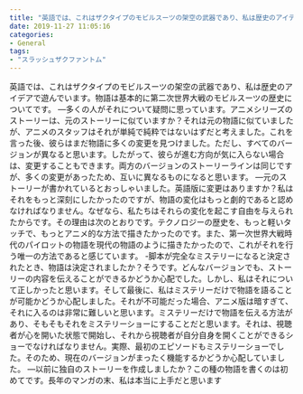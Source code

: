 ```yaml
---
title: "英語では、これはザクタイプのモビルスーツの架空の武器であり、私は歴史のアイデアで遊んでいます。"
date: 2019-11-27 11:05:16
categories:
- General
tags:
- "スラッシュザクファントム"
---
```


英語では、これはザクタイプのモビルスーツの架空の武器であり、私は歴史のアイデアで遊んでいます。物語は基本的に第二次世界大戦のモビルスーツの歴史についてです。 —多くの人がそれについて疑問に思っています。アニメシリーズのストーリーは、元のストーリーに似ていますか？それは元の物語に似ていましたが、アニメのスタッフはそれが単純で純粋ではないはずだと考えました。これを言った後、彼らはまだ物語に多くの変更を見つけました。ただし、すべてのバージョンが異なると思います。したがって、彼らが進む方向が気に入らない場合は、変更することもできます。両方のバージョンのストーリーラインは同じですが、多くの変更があったため、互いに異なるものになると思います。 —元のストーリーが書かれているとおっしゃいました。英語版に変更はありますか？私はそれをもっと深刻にしたかったのですが、物語の変化はもっと劇的であると認めなければなりません。なぜなら、私たちはそれらの変化を起こす自由を与えられたからです。その理由は次のとおりです。テクノロジーの歴史を、もっと軽いタッチで、もっとアニメ的な方法で描きたかったのです。また、第一次世界大戦時代のパイロットの物語を現代の物語のように描きたかったので、これがそれを行う唯一の方法であると感じています。 -脚本が完全なミステリーになると決定されたとき、物語は決定されましたか？そうです。どんなバージョンでも、ストーリーの内容を伝えることができるかどうか心配でした。しかし、私はそれについて正しかったと思います。そして最後に、私はミステリーだけで物語を語ることが可能かどうか心配しました。それが不可能だった場合、アニメ版は暗すぎて、それに入るのは非常に難しいと思います。ミステリーだけで物語を伝える方法があり、そもそもそれをミステリーショーにすることだと思います。それは、視聴者が心を開いた状態で開始し、それから視聴者が自分自身を開くことができるショーでなければなりません。実際、最初のエピソードもミステリーショーでした。そのため、現在のバージョンがまったく機能するかどうか心配していました。 —以前に独自のストーリーを作成しましたか？この種の物語を書くのは初めてです。長年のマンガの末、私は本当に上手だと思います
